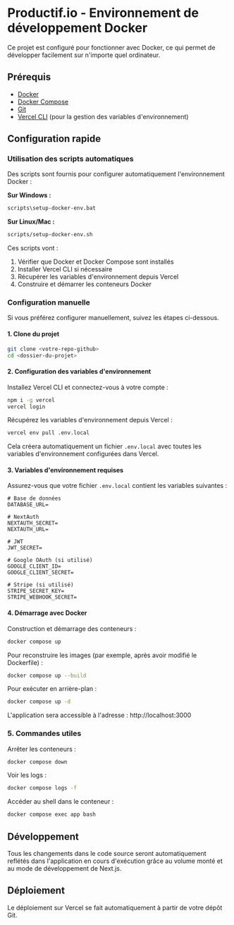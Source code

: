 # Productif.io - Environnement de développement Docker

Ce projet est configuré pour fonctionner avec Docker, ce qui permet de développer facilement sur n'importe quel ordinateur.

## Prérequis

- [Docker](https://docs.docker.com/get-docker/)
- [Docker Compose](https://docs.docker.com/compose/install/)
- [Git](https://git-scm.com/downloads)
- [Vercel CLI](https://vercel.com/docs/cli) (pour la gestion des variables d'environnement)

## Configuration rapide

### Utilisation des scripts automatiques

Des scripts sont fournis pour configurer automatiquement l'environnement Docker :

**Sur Windows :**
```bash
scripts\setup-docker-env.bat
```

**Sur Linux/Mac :**
```bash
scripts/setup-docker-env.sh
```

Ces scripts vont :
1. Vérifier que Docker et Docker Compose sont installés
2. Installer Vercel CLI si nécessaire
3. Récupérer les variables d'environnement depuis Vercel
4. Construire et démarrer les conteneurs Docker

### Configuration manuelle

Si vous préférez configurer manuellement, suivez les étapes ci-dessous.

#### 1. Clone du projet

```bash
git clone <votre-repo-github>
cd <dossier-du-projet>
```

#### 2. Configuration des variables d'environnement

Installez Vercel CLI et connectez-vous à votre compte :

```bash
npm i -g vercel
vercel login
```

Récupérez les variables d'environnement depuis Vercel :

```bash
vercel env pull .env.local
```

Cela créera automatiquement un fichier `.env.local` avec toutes les variables d'environnement configurées dans Vercel.

#### 3. Variables d'environnement requises

Assurez-vous que votre fichier `.env.local` contient les variables suivantes :

```
# Base de données
DATABASE_URL=

# NextAuth
NEXTAUTH_SECRET=
NEXTAUTH_URL=

# JWT
JWT_SECRET=

# Google OAuth (si utilisé)
GOOGLE_CLIENT_ID=
GOOGLE_CLIENT_SECRET=

# Stripe (si utilisé)
STRIPE_SECRET_KEY=
STRIPE_WEBHOOK_SECRET=
```

#### 4. Démarrage avec Docker

Construction et démarrage des conteneurs :

```bash
docker compose up
```

Pour reconstruire les images (par exemple, après avoir modifié le Dockerfile) :

```bash
docker compose up --build
```

Pour exécuter en arrière-plan :

```bash
docker compose up -d
```

L'application sera accessible à l'adresse : http://localhost:3000

### 5. Commandes utiles

Arrêter les conteneurs :

```bash
docker compose down
```

Voir les logs :

```bash
docker compose logs -f
```

Accéder au shell dans le conteneur :

```bash
docker compose exec app bash
```

## Développement

Tous les changements dans le code source seront automatiquement reflétés dans l'application en cours d'exécution grâce au volume monté et au mode de développement de Next.js.

## Déploiement

Le déploiement sur Vercel se fait automatiquement à partir de votre dépôt Git. 